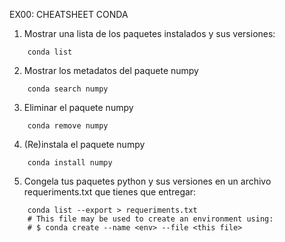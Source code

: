 EX00: CHEATSHEET CONDA

1. Mostrar una lista de los paquetes instalados y sus versiones:
~~~~
    conda list
~~~~
2. Mostrar los metadatos del paquete numpy
~~~~
    conda search numpy
~~~~
3. Eliminar el paquete numpy
~~~~
    conda remove numpy
~~~~
4. (Re)instala el paquete numpy
~~~~
    conda install numpy
~~~~
5. Congela tus paquetes python y sus versiones en un archivo requeriments.txt que tienes que entregar:
~~~~
    conda list --export > requeriments.txt
    # This file may be used to create an environment using:
    # $ conda create --name <env> --file <this file>
~~~~
